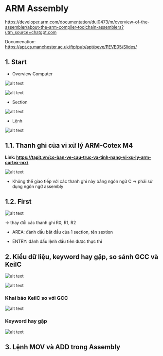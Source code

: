 # ARM Assembly

https://developer.arm.com/documentation/dui0473/m/overview-of-the-assembler/about-the-arm-compiler-toolchain-assemblers?utm_source=chatgpt.com

Documenation: https://apt.cs.manchester.ac.uk/ftp/pub/apt/peve/PEVE05/Slides/


## 1. Start

- Overview Computer 

![alt text](image.png)

![alt text](image-1.png)

- Section

![alt text](image-2.png)

- Lệnh 

![alt text](image-3.png)

## 1.1. Thanh ghi của vi xử lý ARM-Cotex M4

**Link: https://tapit.vn/co-ban-ve-cau-truc-va-tinh-nang-vi-xu-ly-arm-cortex-mx/** 

![alt text](image-4.png)

- Không thể giao tiếp với các thanh ghi này bằng ngôn ngữ C -> phải sử dụng ngôn ngữ assembly

## 1.2. First

![alt text](image-5.png)

-> thay đổi các thanh ghi R0, R1, R2

- AREA: đánh dấu bắt đầu của 1 section, tên sextion

- ENTRY: đánh dấu lệnh đầu tiên được thực thi

## 2. Kiểu dữ liệu, keyword hay gặp, so sánh GCC và KeilC

![alt text](image-6.png)

![alt text](image-7.png)

### Khai báo KeilC so với GCC

![alt text](image-8.png)

### Keyword hay gặp

![alt text](image-9.png)

## 3. Lệnh MOV và ADD trong Assembly

